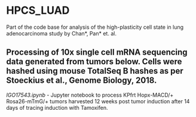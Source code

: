 # HPCS_LUAD
Part of the code base for analysis of the high-plasticity cell state in lung adenocarcinoma study by Chan*, Pan* et. al. 

## Processing of 10x single cell mRNA sequencing data generated from tumors below.  Cells were hashed using mouse TotalSeq B hashes as per Stoeckius et al., Genome Biology, 2018.

_IGO17543.ipynb_ - Jupyter notebook to process KPfrt Hopx-MACD/+ Rosa26-mTmG/+ tumors harvested 12 weeks post tumor induction after 14 days of tracing induction with Tamoxifen.
